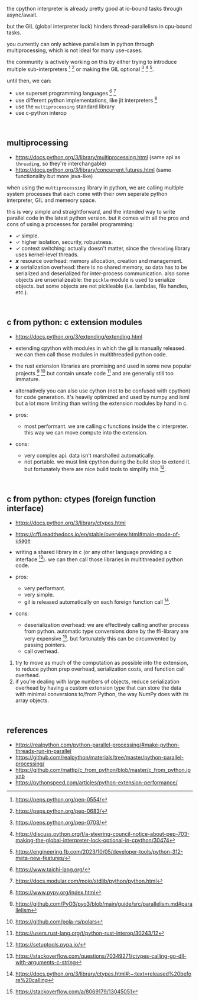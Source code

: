 the cpython interpreter is already pretty good at io-bound tasks through async/await.

but the GIL (global interpreter lock) hinders thread-parallelism in cpu-bound tasks.

you currently can only achieve parallelism in python through multiprocessing, which is not ideal for many use-cases.

the community is actively working on this by either trying to introduce multiple sub-interpreters [^subint1] [^subint2] or making the GIL optional [^nogil1] [^nogil2] [^nogil3].

until then, we can:

- use superset programming languages [^superset1] [^superset2]
- use different python implementations, like jit interpreters [^PyPy]
- use the `multiprocessing` standard library
- use c-python interop

<br>

## multiprocessing

- https://docs.python.org/3/library/multiprocessing.html (same api as `threading`, so they're interchangable)
- https://docs.python.org/3/library/concurrent.futures.html (same functionality but more java-like)

when using the `multiprocessing` library in python, we are calling multiple system processes that each come with their own seperate python interpreter, GIL and memeory space.

this is very simple and straightforward, and the intended way to write parallel code in the latest python version. but it comes with all the pros and cons of using a processes for parallel programming:

- ✓ simple.
- ✓ higher isolation, security, robustness.
- ✓ context switching: actually doesn't matter, since the `threading` library uses kernel-level threads.
- 𝙭 resource overhead: memory allocation, creation and management.
- 𝙭 serialization overhead: there is no shared memory, so data has to be serialized and deserialized for inter-process communication. also some objects are unserializeable: the `pickle` module is used to serialize objects. but some objects are not pickleable (i.e. lambdas, file handles, etc.).

<br>

## c from python: c extension modules

- https://docs.python.org/3/extending/extending.html

- extending cpython with modules in which the gil is manually released. we can then call those modules in multithreaded python code.
- the rust extension libraries are promising and used in some new popular projects [^rust1] [^rust2] but contain unsafe code [^rustunsafe] and are generally still too immature.
- alternatively you can also use cython (not to be confused with cpython) for code generation. it's heavily optimized and used by numpy and lxml but a lot more limiting than writing the extension modules by hand in c. 

- pros:
     - most performant. we are calling c functions inside the c interpreter. this way we can move compute into the extension.
- cons:
     - very complex api. data isn't marshalled automatically.
     - not portable. we must link cpython during the build step to extend it. but fortunately there are nice build tools to simplify this [^setuptools].

<br>

## c from python: ctypes (foreign function interface)

- https://docs.python.org/3/library/ctypes.html
- https://cffi.readthedocs.io/en/stable/overview.html#main-mode-of-usage

- writing a shared library in c (or any other language providing a c interface [^nogolang]). we can then call those libraries in multithreaded python code.

- pros:
     - very performant.
     - very simple.
     - gil is released automatically on each foreign function call [^release].
- cons:
     - deserialization overhead: we are effectively calling another process from python. automatic type conversions done by the ffi-library are very expensive [^ctypebad]. but fortunately this can be circumvented by passing pointers.
     - call overhead.

1. try to move as much of the computation as possible into the extension, to reduce python prep overhead, serialization costs, and function call overhead.
2. if you’re dealing with large numbers of objects, reduce serialization overhead by having a custom extension type that can store the data with minimal conversions to/from Python, the way NumPy does with its array objects.

<br>

## references

- https://realpython.com/python-parallel-processing/#make-python-threads-run-in-parallel
- https://github.com/realpython/materials/tree/master/python-parallel-processing/
- https://github.com/mattip/c_from_python/blob/master/c_from_python.ipynb
- https://pythonspeed.com/articles/python-extension-performance/

[^subint1]: https://peps.python.org/pep-0554/
[^subint2]: https://peps.python.org/pep-0683/
[^nogil1]: https://peps.python.org/pep-0703/
[^nogil2]: https://discuss.python.org/t/a-steering-council-notice-about-pep-703-making-the-global-interpreter-lock-optional-in-cpython/30474
[^nogil3]: https://engineering.fb.com/2023/10/05/developer-tools/python-312-meta-new-features/
[^superset1]: https://www.taichi-lang.org/
[^superset2]: https://docs.modular.com/mojo/stdlib/python/python.html
[^rust1]: https://github.com/PyO3/pyo3/blob/main/guide/src/parallelism.md#parallelism
[^rust2]: https://github.com/pola-rs/polars
[^rustunsafe]: https://users.rust-lang.org/t/python-rust-interop/30243/12
[^release]: https://docs.python.org/3/library/ctypes.html#:~:text=released%20before%20calling
[^ctypebad]: https://stackoverflow.com/a/8069179/13045051
[^nogolang]: https://stackoverflow.com/questions/70349271/ctypes-calling-go-dll-with-arguments-c-string
[^setuptools]: https://setuptools.pypa.io/
[^PyPy]: https://www.pypy.org/index.html
